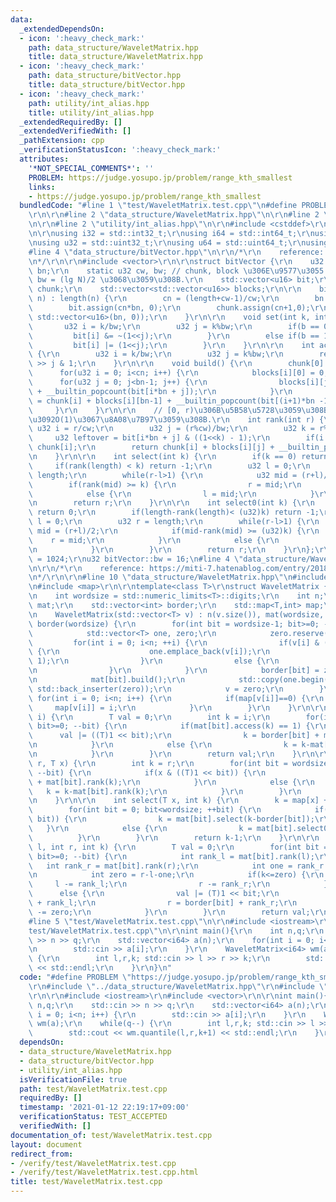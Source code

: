 ```yaml
---
data:
  _extendedDependsOn:
  - icon: ':heavy_check_mark:'
    path: data_structure/WaveletMatrix.hpp
    title: data_structure/WaveletMatrix.hpp
  - icon: ':heavy_check_mark:'
    path: data_structure/bitVector.hpp
    title: data_structure/bitVector.hpp
  - icon: ':heavy_check_mark:'
    path: utility/int_alias.hpp
    title: utility/int_alias.hpp
  _extendedRequiredBy: []
  _extendedVerifiedWith: []
  _pathExtension: cpp
  _verificationStatusIcon: ':heavy_check_mark:'
  attributes:
    '*NOT_SPECIAL_COMMENTS*': ''
    PROBLEM: https://judge.yosupo.jp/problem/range_kth_smallest
    links:
    - https://judge.yosupo.jp/problem/range_kth_smallest
  bundledCode: "#line 1 \"test/WaveletMatrix.test.cpp\"\n#define PROBLEM \"https://judge.yosupo.jp/problem/range_kth_smallest\"\
    \r\n\r\n#line 2 \"data_structure/WaveletMatrix.hpp\"\n\r\n#line 2 \"data_structure/bitVector.hpp\"\
    \n\r\n#line 2 \"utility/int_alias.hpp\"\n\r\n#include <cstddef>\r\n#include <cstdint>\r\
    \n\r\nusing i32 = std::int32_t;\r\nusing i64 = std::int64_t;\r\nusing u16 = std::uint16_t;\r\
    \nusing u32 = std::uint32_t;\r\nusing u64 = std::uint64_t;\r\nusing usize = std::size_t;\n\
    #line 4 \"data_structure/bitVector.hpp\"\n\r\n/*\r\n    reference: https://misteer.hatenablog.com/entry/bit-vector\r\
    \n*/\r\n\r\n#include <vector>\r\n\r\nstruct bitVector {\r\n    u32 length, cn,\
    \ bn;\r\n    static u32 cw, bw; // chunk, block \u306E\u9577\u3055 cw = (lg N)^2,\
    \ bw = (lg N)/2 \u3068\u3059\u308B.\r\n    std::vector<u16> bit;\r\n    std::vector<u32>\
    \ chunk;\r\n    std::vector<std::vector<u16>> blocks;\r\n\r\n    bitVector(int\
    \ n) : length(n) {\r\n        cn = (length+cw-1)/cw;\r\n        bn = cw/bw;\r\n\
    \        bit.assign(cn*bn, 0);\r\n        chunk.assign(cn+1,0);\r\n        blocks.assign(cn,\
    \ std::vector<u16>(bn, 0));\r\n    }\r\n\r\n    void set(int k, int b) {\r\n \
    \       u32 i = k/bw;\r\n        u32 j = k%bw;\r\n        if(b == 0) {\r\n   \
    \         bit[i] &= ~(1<<j);\r\n        }\r\n        else if(b == 1) {\r\n   \
    \         bit[i] |= (1<<j);\r\n        }\r\n    }\r\n\r\n    int access(int k)\
    \ {\r\n        u32 i = k/bw;\r\n        u32 j = k%bw;\r\n        return bit[i]\
    \ >> j & 1;\r\n    }\r\n\r\n    void build() {\r\n        chunk[0] = 0;\r\n  \
    \      for(u32 i = 0; i<cn; i++) {\r\n            blocks[i][0] = 0;\r\n      \
    \      for(u32 j = 0; j<bn-1; j++) {\r\n                blocks[i][j+1] = blocks[i][j]\
    \ + __builtin_popcount(bit[i*bn + j]);\r\n            }\r\n            chunk[i+1]\
    \ = chunk[i] + blocks[i][bn-1] + __builtin_popcount(bit[(i+1)*bn -1]);\r\n   \
    \     }\r\n    }\r\n\r\n    // [0, r)\u306B\u5B58\u5728\u3059\u308B1\u306E\u6570\
    \u3092O(1)\u3067\u8A08\u7B97\u3059\u308B.\r\n    int rank(int r) {\r\n       \
    \ u32 i = r/cw;\r\n        u32 j = (r%cw)/bw;\r\n        u32 k = r%bw;\r\n   \
    \     u32 leftover = bit[i*bn + j] & ((1<<k) - 1);\r\n        if(i == cn) return\
    \ chunk[i];\r\n        return chunk[i] + blocks[i][j] + __builtin_popcount(leftover);\r\
    \n    }\r\n\r\n    int select(int k) {\r\n        if(k == 0) return 0;\r\n   \
    \     if(rank(length) < k) return -1;\r\n        u32 l = 0;\r\n        u32 r =\
    \ length;\r\n        while(r-l>1) {\r\n            u32 mid = (r+l)/2;\r\n    \
    \        if(rank(mid) >= k) {\r\n                r = mid;\r\n            }\r\n\
    \            else {\r\n                l = mid;\r\n            }\r\n        }\r\
    \n        return r;\r\n    }\r\n\r\n    int select0(int k) {\r\n        if(k==0)\
    \ return 0;\r\n        if(length-rank(length)< (u32)k) return -1;\r\n        u32\
    \ l = 0;\r\n        u32 r = length;\r\n        while(r-l>1) {\r\n            u32\
    \ mid = (r+l)/2;\r\n            if(mid-rank(mid) >= (u32)k) {\r\n            \
    \    r = mid;\r\n            }\r\n            else {\r\n                l = mid;\r\
    \n            }\r\n        }\r\n        return r;\r\n    }\r\n};\r\n\r\nu32 bitVector::cw\
    \ = 1024;\r\nu32 bitVector::bw = 16;\n#line 4 \"data_structure/WaveletMatrix.hpp\"\
    \n\r\n/*\r\n    reference: https://miti-7.hatenablog.com/entry/2018/04/28/152259\r\
    \n*/\r\n\r\n#line 10 \"data_structure/WaveletMatrix.hpp\"\n#include <limits>\r\
    \n#include <map>\r\n\r\ntemplate<class T>\r\nstruct WaveletMatrix {\r\nprivate:\r\
    \n    int wordsize = std::numeric_limits<T>::digits;\r\n    int n;\r\n    std::vector<bitVector>\
    \ mat;\r\n    std::vector<int> border;\r\n    std::map<T,int> map;\r\n\r\npublic:\r\
    \n    WaveletMatrix(std::vector<T> v) : n(v.size()), mat(wordsize, bitVector(n)),\
    \ border(wordsize) {\r\n        for(int bit = wordsize-1; bit>=0; --bit) {\r\n\
    \            std::vector<T> one, zero;\r\n            zero.reserve(n);\r\n   \
    \         for(int i = 0; i<n; ++i) {\r\n                if(v[i] & ((T)1 << bit))\
    \ {\r\n                    one.emplace_back(v[i]);\r\n                    mat[bit].set(i,\
    \ 1);\r\n                }\r\n                else {\r\n                    zero.emplace_back(v[i]);\r\
    \n                }\r\n            }\r\n            border[bit] = zero.size();\r\
    \n            mat[bit].build();\r\n            std::copy(one.begin(), one.end(),\
    \ std::back_inserter(zero));\r\n            v = zero;\r\n        }\r\n       \
    \ for(int i = 0; i<n; i++) {\r\n            if(map[v[i]]==0) {\r\n           \
    \     map[v[i]] = i;\r\n            }\r\n        }\r\n    }\r\n\r\n    T access(int\
    \ i) {\r\n        T val = 0;\r\n        int k = i;\r\n        for(int bit = wordsize-1;\
    \ bit>=0; --bit) {\r\n            if(mat[bit].access(k) == 1) {\r\n          \
    \      val |= ((T)1 << bit);\r\n                k = border[bit] + mat[bit].rank(k);\r\
    \n            }\r\n            else {\r\n                k = k-mat[bit].rank(k);\r\
    \n            }\r\n        }\r\n        return val;\r\n    }\r\n\r\n    int rank(int\
    \ r, T x) {\r\n        int k = r;\r\n        for(int bit = wordsize-1; bit>=0;\
    \ --bit) {\r\n            if(x & ((T)1 << bit)) {\r\n                k = border[bit]\
    \ + mat[bit].rank(k);\r\n            }\r\n            else {\r\n             \
    \   k = k-mat[bit].rank(k);\r\n            }\r\n        }\r\n        return k-map[x];\r\
    \n    }\r\n\r\n    int select(T x, int k) {\r\n        k = map[x] + k + 1;\r\n\
    \        for(int bit = 0; bit<wordsize; ++bit) {\r\n            if(x & ((T)1 <<\
    \ bit)) {\r\n                k = mat[bit].select(k-border[bit]);\r\n         \
    \   }\r\n            else {\r\n                k = mat[bit].select0(k);\r\n  \
    \          }\r\n        }\r\n        return k-1;\r\n    }\r\n\r\n    T quantile(int\
    \ l, int r, int k) {\r\n        T val = 0;\r\n        for(int bit = wordsize-1;\
    \ bit>=0; --bit) {\r\n            int rank_l = mat[bit].rank(l);\r\n         \
    \   int rank_r = mat[bit].rank(r);\r\n            int one = rank_r - rank_l;\r\
    \n            int zero = r-l-one;\r\n            if(k<=zero) {\r\n           \
    \     l -= rank_l;\r\n                r -= rank_r;\r\n            }\r\n      \
    \      else {\r\n                val |= (T)1 << bit;\r\n                l = border[bit]\
    \ + rank_l;\r\n                r = border[bit] + rank_r;\r\n                k\
    \ -= zero;\r\n            }\r\n        }\r\n        return val;\r\n    }\r\n};\n\
    #line 5 \"test/WaveletMatrix.test.cpp\"\n\r\n#include <iostream>\r\n#line 8 \"\
    test/WaveletMatrix.test.cpp\"\n\r\nint main(){\r\n    int n,q;\r\n    std::cin\
    \ >> n >> q;\r\n    std::vector<i64> a(n);\r\n    for(int i = 0; i<n; i++) {\r\
    \n        std::cin >> a[i];\r\n    }\r\n    WaveletMatrix<i64> wm(a);\r\n    while(q--)\
    \ {\r\n        int l,r,k; std::cin >> l >> r >> k;\r\n        std::cout << wm.quantile(l,r,k+1)\
    \ << std::endl;\r\n    }\r\n}\n"
  code: "#define PROBLEM \"https://judge.yosupo.jp/problem/range_kth_smallest\"\r\n\
    \r\n#include \"../data_structure/WaveletMatrix.hpp\"\r\n#include \"../utility/int_alias.hpp\"\
    \r\n\r\n#include <iostream>\r\n#include <vector>\r\n\r\nint main(){\r\n    int\
    \ n,q;\r\n    std::cin >> n >> q;\r\n    std::vector<i64> a(n);\r\n    for(int\
    \ i = 0; i<n; i++) {\r\n        std::cin >> a[i];\r\n    }\r\n    WaveletMatrix<i64>\
    \ wm(a);\r\n    while(q--) {\r\n        int l,r,k; std::cin >> l >> r >> k;\r\n\
    \        std::cout << wm.quantile(l,r,k+1) << std::endl;\r\n    }\r\n}"
  dependsOn:
  - data_structure/WaveletMatrix.hpp
  - data_structure/bitVector.hpp
  - utility/int_alias.hpp
  isVerificationFile: true
  path: test/WaveletMatrix.test.cpp
  requiredBy: []
  timestamp: '2021-01-12 22:19:17+09:00'
  verificationStatus: TEST_ACCEPTED
  verifiedWith: []
documentation_of: test/WaveletMatrix.test.cpp
layout: document
redirect_from:
- /verify/test/WaveletMatrix.test.cpp
- /verify/test/WaveletMatrix.test.cpp.html
title: test/WaveletMatrix.test.cpp
---
```

